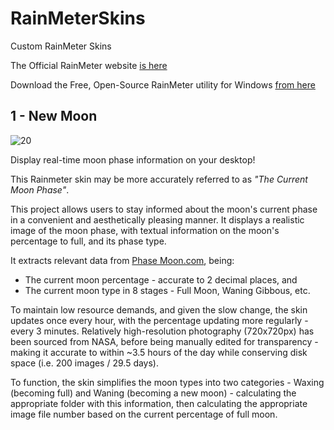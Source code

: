 # RainMeterSkins
Custom RainMeter Skins

The Official RainMeter website [is here](https://www.rainmeter.net/)

Download the Free, Open-Source RainMeter utility for Windows [from here](https://builds.rainmeter.net/)

## 1 - New Moon
![20](https://user-images.githubusercontent.com/108805667/233842178-8b87bd32-7810-4e9f-b050-ac8894539824.png)

Display real-time moon phase information on your desktop! 

This Rainmeter skin may be more accurately referred to as *"The Current Moon Phase"*. 

This project allows users to stay informed about the moon's current phase in a convenient and aesthetically pleasing manner.
It displays a realistic image of the moon phase, with textual information on the moon's percentage to full, and its phase type.

It extracts relevant data from [Phase Moon.com](https://phasesmoon.com/), being:
- The current moon percentage - accurate to 2 decimal places, and 
- The current moon type in 8 stages - Full Moon, Waning Gibbous, etc. 

To maintain low resource demands, and given the slow change, the skin updates once every hour, with the percentage updating more regularly - every 3 minutes. 
Relatively high-resolution photography (720x720px) has been sourced from NASA, before being manually edited for transparency - making it accurate to within ~3.5 hours of the day while conserving disk space (i.e. 200 images / 29.5 days). 

To function, the skin simplifies the moon types into two categories - Waxing (becoming full) and Waning (becoming a new moon) - calculating the appropriate folder with this information, then calculating the appropriate image file number based on the current percentage of full moon. 

